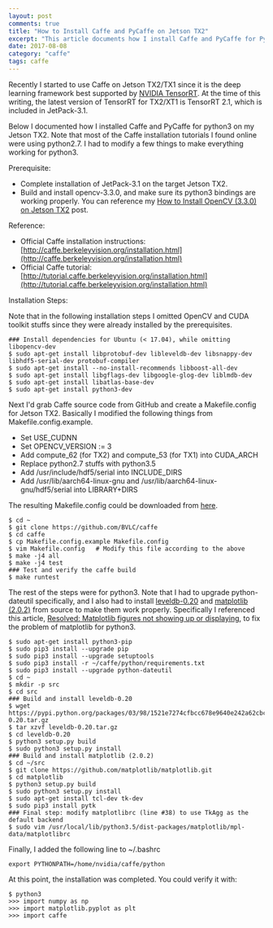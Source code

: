 ```yaml
---
layout: post
comments: true
title: "How to Install Caffe and PyCaffe on Jetson TX2"
excerpt: "This article documents how I install Caffe and PyCaffe for Python3 on Jetson TX2."
date: 2017-08-08
category: "caffe"
tags: caffe
---
```


Recently I started to use Caffe on Jetson TX2/TX1 since it is the deep learning framework best supported by [NVIDIA TensorRT](https://developer.nvidia.com/tensorrt). At the time of this writing, the latest version of TensorRT for TX2/XT1 is TensorRT 2.1, which is included in JetPack-3.1.

Below I documented how I installed Caffe and PyCaffe for python3 on my Jetson TX2. Note that most of the Caffe installation tutorials I found online were using python2.7. I had to modify a few things to make everything working for python3.

Prerequisite:

* Complete installation of JetPack-3.1 on the target Jetson TX2.
* Build and install opencv-3.3.0, and make sure its python3 bindings are working properly. You can reference my [How to Install OpenCV (3.3.0) on Jetson TX2](https://jkjung-avt.github.io/opencv3-on-tx2/) post.

Reference:

* Official Caffe installation instructions: [http://caffe.berkeleyvision.org/installation.html](http://caffe.berkeleyvision.org/installation.html)
* Official Caffe tutorial: [http://tutorial.caffe.berkeleyvision.org/installation.html](http://tutorial.caffe.berkeleyvision.org/installation.html)

Installation Steps:

Note that in the following installation steps I omitted OpenCV and CUDA toolkit stuffs since they were already installed by the prerequisites.

```shell
### Install dependencies for Ubuntu (< 17.04), while omitting libopencv-dev
$ sudo apt-get install libprotobuf-dev libleveldb-dev libsnappy-dev libhdf5-serial-dev protobuf-compiler
$ sudo apt-get install --no-install-recommends libboost-all-dev
$ sudo apt-get install libgflags-dev libgoogle-glog-dev liblmdb-dev
$ sudo apt-get install libatlas-base-dev
$ sudo apt-get install python3-dev
```

Next I'd grab Caffe source code from GitHub and create a Makefile.config for Jetson TX2. Basically I modified the following things from Makefile.config.example.

* Set USE_CUDNN
* Set OPENCV_VERSION := 3
* Add compute_62 (for TX2) and compute_53 (for TX1) into CUDA_ARCH
* Replace python2.7 stuffs with python3.5
* Add /usr/include/hdf5/serial into INCLUDE_DIRS
* Add /usr/lib/aarch64-linux-gnu and /usr/lib/aarch64-linux-gnu/hdf5/serial into LIBRARY+DIRS

The resulting Makefile.config could be downloaded from [here](/assets/2017-08-08-caffe-on-tx2/Makefile.config).

```shell
$ cd ~
$ git clone https://github.com/BVLC/caffe
$ cd caffe
$ cp Makefile.config.example Makefile.config
$ vim Makefile.config   # Modify this file according to the above
$ make -j4 all
$ make -j4 test
### Test and verify the caffe build
$ make runtest
```

The rest of the steps were for python3. Note that I had to upgrade python-dateutil specifically, and I also had to install [leveldb-0.20](https://pypi.python.org/pypi/leveldb) and [matplotlib (2.0.2)](https://github.com/matplotlib/matplotlib.git) from source to make them work properly. Specifically I referenced this article, [Resolved: Matplotlib figures not showing up or displaying](http://www.pyimagesearch.com/2015/08/24/resolved-matplotlib-figures-not-showing-up-or-displaying/), to fix the problem of matplotlib for python3.


```shell
$ sudo apt-get install python3-pip
$ sudo pip3 install --upgrade pip
$ sudo pip3 install --upgrade setuptools
$ sudo pip3 install -r ~/caffe/python/requirements.txt
$ sudo pip3 install --upgrade python-dateutil
$ cd ~
$ mkdir -p src
$ cd src
### Build and install leveldb-0.20
$ wget https://pypi.python.org/packages/03/98/1521e7274cfbcc678e9640e242a62cbcd18743f9c5761179da165c940eac/leveldb-0.20.tar.gz
$ tar xzvf leveldb-0.20.tar.gz
$ cd leveldb-0.20
$ python3 setup.py build
$ sudo python3 setup.py install
### Build and install matplotlib (2.0.2)
$ cd ~/src
$ git clone https://github.com/matplotlib/matplotlib.git
$ cd matplotlib
$ python3 setup.py build
$ sudo python3 setup.py install
$ sudo apt-get install tcl-dev tk-dev
$ sudo pip3 install pytk
### Final step: modify matplotlibrc (line #38) to use TkAgg as the default backend
$ sudo vim /usr/local/lib/python3.5/dist-packages/matplotlib/mpl-data/matplotlibrc
```

Finally, I added the following line to ~/.bashrc


```
export PYTHONPATH=/home/nvidia/caffe/python
```

At this point, the installation was completed. You could verify it with:


```shell
$ python3
>>> import numpy as np
>>> import matplotlib.pyplot as plt
>>> import caffe
```
